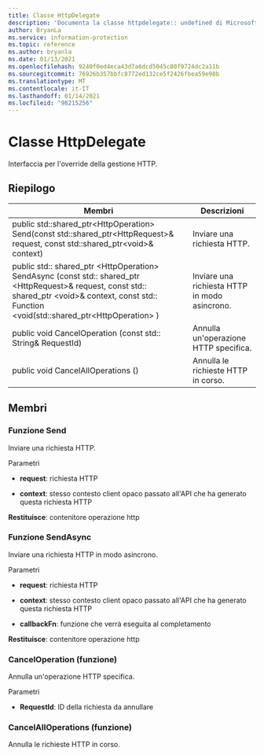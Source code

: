 ```yaml
---
title: Classe HttpDelegate
description: 'Documenta la classe httpdelegate:: undefined di Microsoft Information Protection (MIP) SDK.'
author: BryanLa
ms.service: information-protection
ms.topic: reference
ms.author: bryanla
ms.date: 01/13/2021
ms.openlocfilehash: 9240f0ed4eca43d7a6dcd5045c80f9724dc2a11b
ms.sourcegitcommit: 76926b357bbfc8772ed132ce5f2426fbea59e98b
ms.translationtype: MT
ms.contentlocale: it-IT
ms.lasthandoff: 01/14/2021
ms.locfileid: "98215256"
---
```

# <a name="class-httpdelegate"></a>Classe HttpDelegate 
Interfaccia per l'override della gestione HTTP.
  
## <a name="summary"></a>Riepilogo
 Membri                        | Descrizioni                                
--------------------------------|---------------------------------------------
public std::shared_ptr\<HttpOperation\> Send(const std::shared_ptr\<HttpRequest\>& request, const std::shared_ptr\<void\>& context)  |  Inviare una richiesta HTTP.
public std:: shared_ptr \<HttpOperation\> SendAsync (const std:: shared_ptr \<HttpRequest\>& request, const std:: shared_ptr \<void\>& context, const std:: Function \<void(std::shared_ptr\<HttpOperation\> )  |  Inviare una richiesta HTTP in modo asincrono.
public void CancelOperation (const std:: String& RequestId)  |  Annulla un'operazione HTTP specifica.
public void CancelAllOperations ()  |  Annulla le richieste HTTP in corso.
  
## <a name="members"></a>Membri
  
### <a name="send-function"></a>Funzione Send
Inviare una richiesta HTTP.

Parametri  
* **request**: richiesta HTTP 


* **context**: stesso contesto client opaco passato all'API che ha generato questa richiesta HTTP



  
**Restituisce**: contenitore operazione http
  
### <a name="sendasync-function"></a>Funzione SendAsync
Inviare una richiesta HTTP in modo asincrono.

Parametri  
* **request**: richiesta HTTP 


* **context**: stesso contesto client opaco passato all'API che ha generato questa richiesta HTTP 


* **callbackFn**: funzione che verrà eseguita al completamento



  
**Restituisce**: contenitore operazione http
  
### <a name="canceloperation-function"></a>CancelOperation (funzione)
Annulla un'operazione HTTP specifica.

Parametri  
* **RequestId**: ID della richiesta da annullare


  
### <a name="cancelalloperations-function"></a>CancelAllOperations (funzione)
Annulla le richieste HTTP in corso.